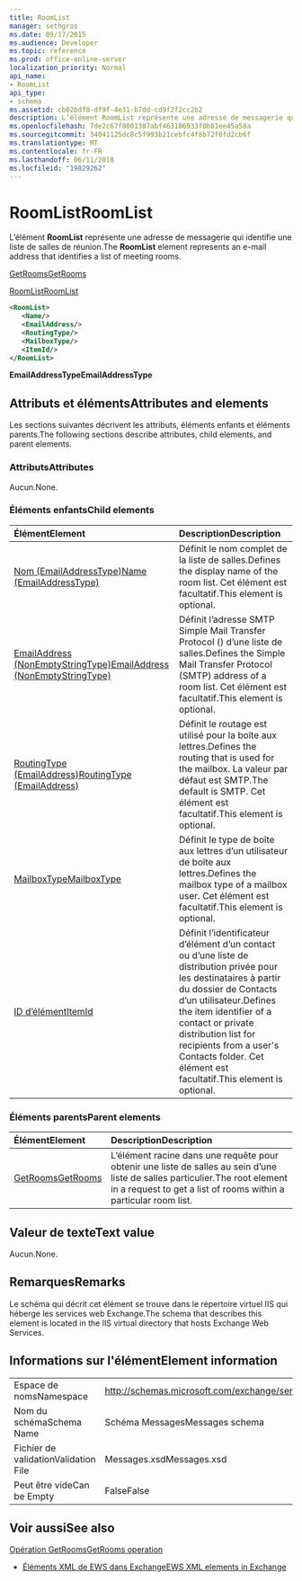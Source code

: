 ```yaml
---
title: RoomList
manager: sethgros
ms.date: 09/17/2015
ms.audience: Developer
ms.topic: reference
ms.prod: office-online-server
localization_priority: Normal
api_name:
- RoomList
api_type:
- schema
ms.assetid: cb02bdf0-df9f-4e31-b7dd-cd9f2f2cc2b2
description: L’élément RoomList représente une adresse de messagerie qui identifie une liste de salles de réunion.
ms.openlocfilehash: 7de2c67f8001387abf463186933f0b81ee45a58a
ms.sourcegitcommit: 34041125dc8c5f993b21cebfc4f8b72f0fd2cb6f
ms.translationtype: MT
ms.contentlocale: fr-FR
ms.lasthandoff: 06/11/2018
ms.locfileid: "19829262"
---
```

# <a name="roomlist"></a><span data-ttu-id="b6e84-103">RoomList</span><span class="sxs-lookup"><span data-stu-id="b6e84-103">RoomList</span></span>

<span data-ttu-id="b6e84-104">L’élément **RoomList** représente une adresse de messagerie qui identifie une liste de salles de réunion.</span><span class="sxs-lookup"><span data-stu-id="b6e84-104">The **RoomList** element represents an e-mail address that identifies a list of meeting rooms.</span></span> 
  
[<span data-ttu-id="b6e84-105">GetRooms</span><span class="sxs-lookup"><span data-stu-id="b6e84-105">GetRooms</span></span>](getrooms.md)
  
[<span data-ttu-id="b6e84-106">RoomList</span><span class="sxs-lookup"><span data-stu-id="b6e84-106">RoomList</span></span>](roomlist.md)
  
```XML
<RoomList>
   <Name/>
   <EmailAddress/>
   <RoutingType/>
   <MailboxType/>
   <ItemId/>
</RoomList>
```

 <span data-ttu-id="b6e84-107">**EmailAddressType**</span><span class="sxs-lookup"><span data-stu-id="b6e84-107">**EmailAddressType**</span></span>
## <a name="attributes-and-elements"></a><span data-ttu-id="b6e84-108">Attributs et éléments</span><span class="sxs-lookup"><span data-stu-id="b6e84-108">Attributes and elements</span></span>

<span data-ttu-id="b6e84-109">Les sections suivantes décrivent les attributs, éléments enfants et éléments parents.</span><span class="sxs-lookup"><span data-stu-id="b6e84-109">The following sections describe attributes, child elements, and parent elements.</span></span>
  
### <a name="attributes"></a><span data-ttu-id="b6e84-110">Attributs</span><span class="sxs-lookup"><span data-stu-id="b6e84-110">Attributes</span></span>

<span data-ttu-id="b6e84-111">Aucun.</span><span class="sxs-lookup"><span data-stu-id="b6e84-111">None.</span></span>
  
### <a name="child-elements"></a><span data-ttu-id="b6e84-112">Éléments enfants</span><span class="sxs-lookup"><span data-stu-id="b6e84-112">Child elements</span></span>

|<span data-ttu-id="b6e84-113">**Élément**</span><span class="sxs-lookup"><span data-stu-id="b6e84-113">**Element**</span></span>|<span data-ttu-id="b6e84-114">**Description**</span><span class="sxs-lookup"><span data-stu-id="b6e84-114">**Description**</span></span>|
|:-----|:-----|
|[<span data-ttu-id="b6e84-115">Nom (EmailAddressType)</span><span class="sxs-lookup"><span data-stu-id="b6e84-115">Name (EmailAddressType)</span></span>](name-emailaddresstype.md) <br/> |<span data-ttu-id="b6e84-116">Définit le nom complet de la liste de salles.</span><span class="sxs-lookup"><span data-stu-id="b6e84-116">Defines the display name of the room list.</span></span> <span data-ttu-id="b6e84-117">Cet élément est facultatif.</span><span class="sxs-lookup"><span data-stu-id="b6e84-117">This element is optional.</span></span>  <br/> |
|[<span data-ttu-id="b6e84-118">EmailAddress (NonEmptyStringType)</span><span class="sxs-lookup"><span data-stu-id="b6e84-118">EmailAddress (NonEmptyStringType)</span></span>](emailaddress-nonemptystringtype.md) <br/> |<span data-ttu-id="b6e84-119">Définit l’adresse SMTP Simple Mail Transfer Protocol () d’une liste de salles.</span><span class="sxs-lookup"><span data-stu-id="b6e84-119">Defines the Simple Mail Transfer Protocol (SMTP) address of a room list.</span></span> <span data-ttu-id="b6e84-120">Cet élément est facultatif.</span><span class="sxs-lookup"><span data-stu-id="b6e84-120">This element is optional.</span></span>  <br/> |
|[<span data-ttu-id="b6e84-121">RoutingType (EmailAddress)</span><span class="sxs-lookup"><span data-stu-id="b6e84-121">RoutingType (EmailAddress)</span></span>](routingtype-emailaddress.md) <br/> |<span data-ttu-id="b6e84-122">Définit le routage est utilisé pour la boîte aux lettres.</span><span class="sxs-lookup"><span data-stu-id="b6e84-122">Defines the routing that is used for the mailbox.</span></span> <span data-ttu-id="b6e84-123">La valeur par défaut est SMTP.</span><span class="sxs-lookup"><span data-stu-id="b6e84-123">The default is SMTP.</span></span> <span data-ttu-id="b6e84-124">Cet élément est facultatif.</span><span class="sxs-lookup"><span data-stu-id="b6e84-124">This element is optional.</span></span>  <br/> |
|[<span data-ttu-id="b6e84-125">MailboxType</span><span class="sxs-lookup"><span data-stu-id="b6e84-125">MailboxType</span></span>](mailboxtype.md) <br/> |<span data-ttu-id="b6e84-126">Définit le type de boîte aux lettres d’un utilisateur de boîte aux lettres.</span><span class="sxs-lookup"><span data-stu-id="b6e84-126">Defines the mailbox type of a mailbox user.</span></span> <span data-ttu-id="b6e84-127">Cet élément est facultatif.</span><span class="sxs-lookup"><span data-stu-id="b6e84-127">This element is optional.</span></span>  <br/> |
|[<span data-ttu-id="b6e84-128">ID d’élément</span><span class="sxs-lookup"><span data-stu-id="b6e84-128">ItemId</span></span>](itemid.md) <br/> |<span data-ttu-id="b6e84-129">Définit l’identificateur d’élément d’un contact ou d’une liste de distribution privée pour les destinataires à partir du dossier de Contacts d’un utilisateur.</span><span class="sxs-lookup"><span data-stu-id="b6e84-129">Defines the item identifier of a contact or private distribution list for recipients from a user's Contacts folder.</span></span> <span data-ttu-id="b6e84-130">Cet élément est facultatif.</span><span class="sxs-lookup"><span data-stu-id="b6e84-130">This element is optional.</span></span>  <br/> |
   
### <a name="parent-elements"></a><span data-ttu-id="b6e84-131">Éléments parents</span><span class="sxs-lookup"><span data-stu-id="b6e84-131">Parent elements</span></span>

|<span data-ttu-id="b6e84-132">**Élément**</span><span class="sxs-lookup"><span data-stu-id="b6e84-132">**Element**</span></span>|<span data-ttu-id="b6e84-133">**Description**</span><span class="sxs-lookup"><span data-stu-id="b6e84-133">**Description**</span></span>|
|:-----|:-----|
|[<span data-ttu-id="b6e84-134">GetRooms</span><span class="sxs-lookup"><span data-stu-id="b6e84-134">GetRooms</span></span>](getrooms.md) <br/> |<span data-ttu-id="b6e84-135">L’élément racine dans une requête pour obtenir une liste de salles au sein d’une liste de salles particulier.</span><span class="sxs-lookup"><span data-stu-id="b6e84-135">The root element in a request to get a list of rooms within a particular room list.</span></span>  <br/> |
   
## <a name="text-value"></a><span data-ttu-id="b6e84-136">Valeur de texte</span><span class="sxs-lookup"><span data-stu-id="b6e84-136">Text value</span></span>

<span data-ttu-id="b6e84-137">Aucun.</span><span class="sxs-lookup"><span data-stu-id="b6e84-137">None.</span></span>
  
## <a name="remarks"></a><span data-ttu-id="b6e84-138">Remarques</span><span class="sxs-lookup"><span data-stu-id="b6e84-138">Remarks</span></span>

<span data-ttu-id="b6e84-139">Le schéma qui décrit cet élément se trouve dans le répertoire virtuel IIS qui héberge les services web Exchange.</span><span class="sxs-lookup"><span data-stu-id="b6e84-139">The schema that describes this element is located in the IIS virtual directory that hosts Exchange Web Services.</span></span>
  
## <a name="element-information"></a><span data-ttu-id="b6e84-140">Informations sur l'élément</span><span class="sxs-lookup"><span data-stu-id="b6e84-140">Element information</span></span>

|||
|:-----|:-----|
|<span data-ttu-id="b6e84-141">Espace de noms</span><span class="sxs-lookup"><span data-stu-id="b6e84-141">Namespace</span></span>  <br/> |http://schemas.microsoft.com/exchange/services/2006/messages  <br/> |
|<span data-ttu-id="b6e84-142">Nom du schéma</span><span class="sxs-lookup"><span data-stu-id="b6e84-142">Schema Name</span></span>  <br/> |<span data-ttu-id="b6e84-143">Schéma Messages</span><span class="sxs-lookup"><span data-stu-id="b6e84-143">Messages schema</span></span>  <br/> |
|<span data-ttu-id="b6e84-144">Fichier de validation</span><span class="sxs-lookup"><span data-stu-id="b6e84-144">Validation File</span></span>  <br/> |<span data-ttu-id="b6e84-145">Messages.xsd</span><span class="sxs-lookup"><span data-stu-id="b6e84-145">Messages.xsd</span></span>  <br/> |
|<span data-ttu-id="b6e84-146">Peut être vide</span><span class="sxs-lookup"><span data-stu-id="b6e84-146">Can be Empty</span></span>  <br/> |<span data-ttu-id="b6e84-147">False</span><span class="sxs-lookup"><span data-stu-id="b6e84-147">False</span></span>  <br/> |
   
## <a name="see-also"></a><span data-ttu-id="b6e84-148">Voir aussi</span><span class="sxs-lookup"><span data-stu-id="b6e84-148">See also</span></span>



[<span data-ttu-id="b6e84-149">Opération GetRooms</span><span class="sxs-lookup"><span data-stu-id="b6e84-149">GetRooms operation</span></span>](getrooms-operation.md)


- [<span data-ttu-id="b6e84-150">Éléments XML de EWS dans Exchange</span><span class="sxs-lookup"><span data-stu-id="b6e84-150">EWS XML elements in Exchange</span></span>](ews-xml-elements-in-exchange.md)

